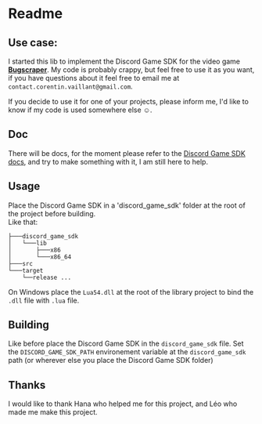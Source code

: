 # Readme
## Use case:
I started this lib to implement the Discord Game SDK for the video game **[Bugscraper](https://github.com/Yolwoocle/bugscraper)**. My code is probably crappy, but feel free to use it as you want, if you have questions about it feel free to email me at `contact.corentin.vaillant@gmail.com`. 

If you decide to use it for one of your projects, please inform me, I'd like to know if my code is used somewhere else ☺️.

## Doc
There will be docs, for the moment please refer to the [Discord Game SDK docs](https://discord.com/developers/docs/developer-tools/game-sdk), and try to make something with it, I am still here to help.

## Usage
Place the Discord Game SDK in a 'discord_game_sdk' folder at the root of the project before building. </br>
Like that:
```
├───discord_game_sdk
│   └───lib
│       ├───x86
│       └───x86_64
├───src
└───target
    └──release ...
```
On Windows place the `Lua54.dll` at the root of the library project to bind the `.dll` file with `.lua` file.

## Building
Like before place the Discord Game SDK in the `discord_game_sdk` file. Set the `DISCORD_GAME_SDK_PATH` environement variable at the `discord_game_sdk` path (or wherever else you place the Discord Game SDK folder)

## Thanks
I would like to thank Hana who helped me for this project, and Léo who made me make this project.
